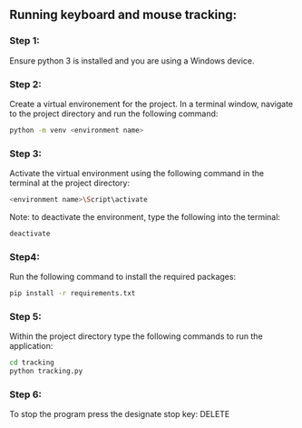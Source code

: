 
## Running keyboard and mouse tracking:

### Step 1:

Ensure python 3 is installed and you are using a Windows device.

### Step 2:

Create a virtual environement for the project. In a terminal window, navigate to the project directory and run the following command:

```bash
python -m venv <environment name>
```

### Step 3:

Activate the virtual environment using the following command in the terminal at the project directory:

```bash
<environment name>\Script\activate
```

Note: to deactivate the environment, type the following into the terminal:
```bash
deactivate
```

### Step4:

Run the following command to install the required packages:
```bash
pip install -r requirements.txt
```

### Step 5:

Within the project directory type the following commands to run the application:
```bash
cd tracking
python tracking.py
```

### Step 6:

To stop the program press the designate stop key: DELETE

